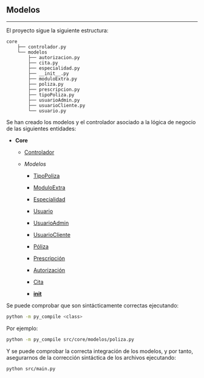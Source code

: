 ## Modelos

---

El proyecto sigue la siguiente estructura:

```
core
    ├── controlador.py
    └── modelos
        ├── autorizacion.py
        ├── cita.py
        ├── especialidad.py
        ├── __init__.py
        ├── moduloExtra.py
        ├── poliza.py
        ├── prescripcion.py
        ├── tipoPoliza.py
        ├── usuarioAdmin.py
        ├── usuarioCliente.py
        └── usuario.py
```

Se han creado los modelos y el controlador asociado a la lógica de negocio de las siguientes entidades:

* **Core**

    * [Controlador](https://github.com/Carlosma7/MedAuth/blob/main/src/core/controlador.py)

    * *Modelos*
    
        * [TipoPoliza](https://github.com/Carlosma7/MedAuth/blob/main/src/core/modelos/tipoPoliza.py)
        * [ModuloExtra](https://github.com/Carlosma7/MedAuth/blob/main/src/core/modelos/moduloExtra.py)
        * [Especialidad](https://github.com/Carlosma7/MedAuth/blob/main/src/core/modelos/especialidad.py)
        
        * [Usuario](https://github.com/Carlosma7/MedAuth/blob/main/src/core/modelos/usuario.py)
        * [UsuarioAdmin](https://github.com/Carlosma7/MedAuth/blob/main/src/core/modelos/usuarioAdmin.py)
        * [UsuarioCliente](https://github.com/Carlosma7/MedAuth/blob/main/src/core/modelos/usuarioCliente.py)
        
        * [Póliza](https://github.com/Carlosma7/MedAuth/blob/main/src/core/modelos/poliza.py)
        
        * [Prescripción](https://github.com/Carlosma7/MedAuth/blob/main/src/core/modelos/prescripcion.py)
        
        * [Autorización](https://github.com/Carlosma7/MedAuth/blob/main/src/core/modelos/autorizacion.py)
        
        * [Cita](https://github.com/Carlosma7/MedAuth/blob/main/src/core/modelos/cita.py)
        
        * [__init__](https://github.com/Carlosma7/MedAuth/blob/main/src/core/modelos/__init__.py)

Se puede comprobar que son sintácticamente correctas ejecutando:

```bash
python -m py_compile <class>
```

Por ejemplo:

```bash
python -m py_compile src/core/modelos/poliza.py
```

Y se puede comprobar la correcta integración de los modelos, y por tanto, asegurarnos de la corrección sintáctica de los archivos ejecutando:

```bash
python src/main.py
```
